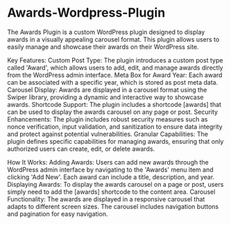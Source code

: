 # Awards-Wordpress-Plugin


The Awards Plugin is a custom WordPress plugin designed to display awards in a visually appealing carousel format. This plugin allows users to easily manage and showcase their awards on their WordPress site.

Key Features:
Custom Post Type: The plugin introduces a custom post type called 'Award', which allows users to add, edit, and manage awards directly from the WordPress admin interface.
Meta Box for Award Year: Each award can be associated with a specific year, which is stored as post meta data.
Carousel Display: Awards are displayed in a carousel format using the Swiper library, providing a dynamic and interactive way to showcase awards.
Shortcode Support: The plugin includes a shortcode [awards] that can be used to display the awards carousel on any page or post.
Security Enhancements: The plugin includes robust security measures such as nonce verification, input validation, and sanitization to ensure data integrity and protect against potential vulnerabilities.
Granular Capabilities: The plugin defines specific capabilities for managing awards, ensuring that only authorized users can create, edit, or delete awards.


How It Works:
Adding Awards: Users can add new awards through the WordPress admin interface by navigating to the 'Awards' menu item and clicking 'Add New'. Each award can include a title, description, and year.
Displaying Awards: To display the awards carousel on a page or post, users simply need to add the [awards] shortcode to the content area.
Carousel Functionality: The awards are displayed in a responsive carousel that adapts to different screen sizes. The carousel includes navigation buttons and pagination for easy navigation.


